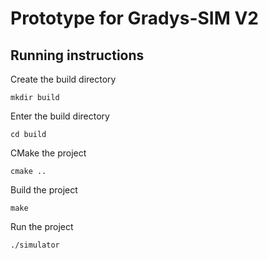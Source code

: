 # Prototype for Gradys-SIM V2
## Running instructions

Create the build directory
```shell
mkdir build
```

Enter the build directory
```shell
cd build
```

CMake the project
```shell
cmake ..
```

Build the project
```shell
make
```

Run the project
```shell
./simulator
```
